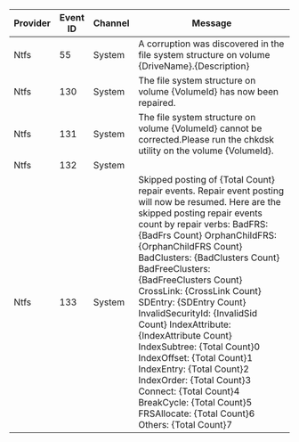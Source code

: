 Provider  |  Event ID  |  Channel  |  Message
----------|------------|-----------|--------------------------------------------------------------------------------------------------------------------------------------------------------------------------------------------------------------------------------------------------------------------------------------------------------------------------------------------------------------------------------------------------------------------------------------------------------------------------------------------------------------------------------------------------------------------------------------------------------------------------------------------------------------------------------------------------------------------------------------------------------------------
Ntfs      |  55        |  System   |  A corruption was discovered in the file system structure on volume {DriveName}.{Description}
Ntfs      |  130       |  System   |  The file system structure on volume {VolumeId} has now been repaired.
Ntfs      |  131       |  System   |  The file system structure on volume {VolumeId} cannot be corrected.Please run the chkdsk utility on the volume {VolumeId}.
Ntfs      |  132       |  System   |
Ntfs      |  133       |  System   |  Skipped posting of {Total Count} repair events.  Repair event posting will now be resumed. Here are the skipped posting repair events count by repair verbs: BadFRS:            {BadFrs Count} OrphanChildFRS:    {OrphanChildFRS Count} BadClusters:       {BadClusters Count} BadFreeClusters:   {BadFreeClusters Count} CrossLink:         {CrossLink Count} SDEntry:           {SDEntry Count} InvalidSecurityId: {InvalidSid Count} IndexAttribute:    {IndexAttribute Count} IndexSubtree:      {Total Count}0 IndexOffset:       {Total Count}1 IndexEntry:        {Total Count}2 IndexOrder:        {Total Count}3 Connect:           {Total Count}4 BreakCycle:        {Total Count}5 FRSAllocate:       {Total Count}6 Others:            {Total Count}7